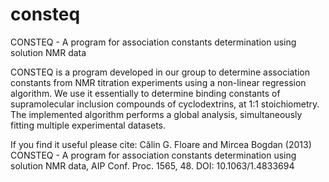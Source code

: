 # consteq
CONSTEQ - A program for association constants determination using solution NMR data

CONSTEQ is a program developed in our group to determine association constants from NMR titration experiments using a non-linear regression algorithm. We use it essentially to determine binding constants of supramolecular inclusion compounds of cyclodextrins, at 1:1 stoichiometry. The implemented algorithm performs a global analysis, simultaneously fitting multiple experimental datasets.

If you find it useful please cite: 
Călin G. Floare and Mircea Bogdan (2013) CONSTEQ - A program for association constants determination using solution NMR data, AIP Conf. Proc. 1565, 48. DOI: 10.1063/1.4833694
